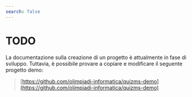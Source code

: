 ```yaml
---
search: false
---
```


# TODO

La documentazione sulla creazione di un progetto è attualmente in fase di sviluppo.
Tuttavia, è possibile provare a copiare e modificare il seguente progetto demo:

> [https://github.com/olimpiadi-informatica/quizms-demo](https://github.com/olimpiadi-informatica/quizms-demo)
